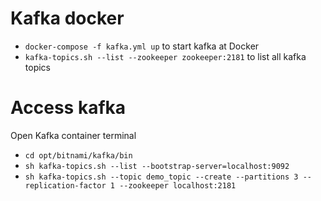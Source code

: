 # Kafka docker
- `docker-compose -f kafka.yml up` to start kafka at Docker
- `kafka-topics.sh --list --zookeeper zookeeper:2181` to list all kafka topics

# Access kafka
Open Kafka container terminal 
- `cd opt/bitnami/kafka/bin`
- `sh kafka-topics.sh --list --bootstrap-server=localhost:9092`  
- `sh kafka-topics.sh --topic demo_topic --create --partitions 3 --replication-factor 1 --zookeeper localhost:2181`